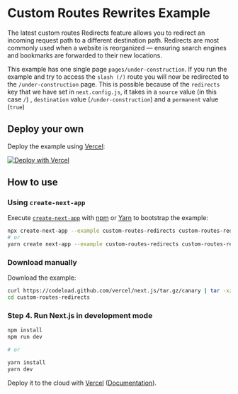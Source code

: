# Custom Routes Rewrites Example

The latest custom routes Redirects feature allows you to redirect an incoming request path to a different destination path. Redirects are most commonly used when a website is reorganized — ensuring search engines and bookmarks are forwarded to their new locations.

This example has one single page `pages/under-construction`. If you run the example and try to access the `slash (/)` route you will now be redirected to the `/under-construction` page. This is possible because of the `redirects` key that we have set in `next.config.js`, it takes in a `source` value (in this case `/`) , `destination` value (`/under-construction`) and a `permanent` value (`true`)

## Deploy your own

Deploy the example using [Vercel](https://vercel.com):

[![Deploy with Vercel](https://vercel.com/button)](https://vercel.com/import/project?template=https://github.com/vercel/next.js/tree/canary/examples/custom-routes-redirects)

## How to use

### Using `create-next-app`

Execute [`create-next-app`](https://github.com/vercel/next.js/tree/canary/packages/create-next-app) with [npm](https://docs.npmjs.com/cli/init) or [Yarn](https://yarnpkg.com/lang/en/docs/cli/create/) to bootstrap the example:

```bash
npx create-next-app --example custom-routes-redirects custom-routes-redirects-app
# or
yarn create next-app --example custom-routes-redirects custom-routes-redirects-app
```

### Download manually

Download the example:

```bash
curl https://codeload.github.com/vercel/next.js/tar.gz/canary | tar -xz --strip=2 next.js-canary/examples/custom-routes-redirects
cd custom-routes-redirects
```

### Step 4. Run Next.js in development mode

```bash
npm install
npm run dev

# or

yarn install
yarn dev
```

Deploy it to the cloud with [Vercel](https://vercel.com/import?filter=next.js&utm_source=github&utm_medium=readme&utm_campaign=next-example) ([Documentation](https://nextjs.org/docs/deployment)).

